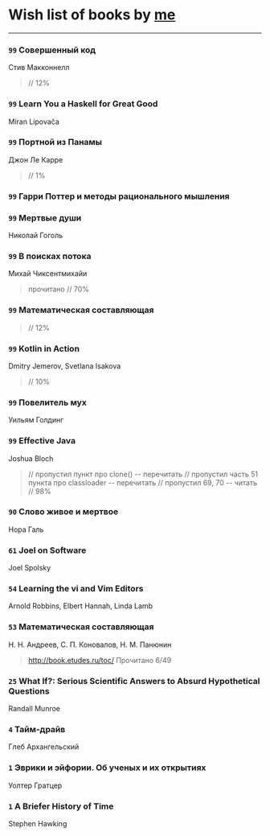 # Wish list of books by [me](http://www.knigopis.com/#/me/books?u=uJ7AN6q0Bl)
---

### `99` Совершенный код
Стив Макконнелл
> // 12%

### `99` Learn You a Haskell for Great Good
Miran Lipovača

### `99` Портной из Панамы
Джон Ле Карре
> // 1%

### `99` Гарри Поттер и методы рационального мышления

### `99` Мертвые души
Николай Гоголь

### `99` В поисках потока
Михай Чиксентмихайи
> прочитано // 70%

### `99` Математическая составляющая
> // 12%

### `99` Kotlin in Action
Dmitry Jemerov, Svetlana Isakova
> // 10%

### `99` Повелитель мух
Уильям Голдинг

### `99` Effective Java
Joshua Bloch
> // пропустил пункт про clone() -- перечитать
> // пропустил часть 51 пункта про classloader -- перечитать
> // пропустил 69, 70 -- читать // 98%

### `90` Слово живое и мертвое
Нора Галь

### `61` Joel on Software
Joel Spolsky

### `54` Learning the vi and Vim Editors
Arnold Robbins, Elbert Hannah, Linda Lamb

### `53` Математическая составляющая
Н. Н. Андреев, С. П. Коновалов, Н. М. Панюнин
> http://book.etudes.ru/toc/
> Прочитано 6/49

### `25` What If?: Serious Scientific Answers to Absurd Hypothetical Questions
Randall Munroe

### `4` Тайм-драйв
Глеб Архангельский

### `1` Эврики и эйфории. Об ученых и их открытиях
Уолтер Гратцер

### `1` A Briefer History of Time
Stephen Hawking

